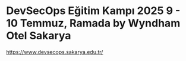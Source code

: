 # DevSecOps Eğitim Kampı 2025 9 - 10 Temmuz, Ramada by Wyndham Otel Sakarya
https://www.devsecops.sakarya.edu.tr/
